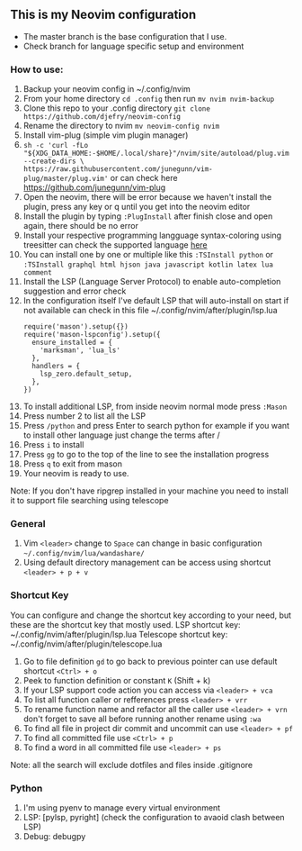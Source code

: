 ## This is my Neovim configuration
- The master branch is the base configuration that I use.
- Check branch for language specific setup and environment

### How to use:
1. Backup your neovim config in ~/.config/nvim
2. From your home directory `cd .config` then run `mv nvim nvim-backup`
3. Clone this repo to your .config directory `git clone https://github.com/djefry/neovim-config`
4. Rename the directory to nvim `mv neovim-config nvim`
5. Install vim-plug (simple vim plugin manager)
6. `sh -c 'curl -fLo "${XDG_DATA_HOME:-$HOME/.local/share}"/nvim/site/autoload/plug.vim --create-dirs \       https://raw.githubusercontent.com/junegunn/vim-plug/master/plug.vim'` or can check here https://github.com/junegunn/vim-plug
7. Open the neovim, there will be error because we haven't install the plugin, press any key or q until you get into the neovim editor
8. Install the plugin by typing `:PlugInstall` after finish close and open again, there should be no error
9. Install your respective programming langguage syntax-coloring using treesitter can check the supported language [here](https://github.com/nvim-treesitter/nvim-treesitter?tab=readme-ov-file#supported-languages)
10. You can install one by one or multiple like this `:TSInstall python` or `:TSInstall graphql html hjson java javascript kotlin latex lua comment`
11. Install the LSP (Language Server Protocol) to enable auto-completion suggestion and error check
12. In the configuration itself I've default LSP that will auto-install on start if not available can check in this file
    ~/.config/nvim/after/plugin/lsp.lua
    ```
    require('mason').setup({})
    require('mason-lspconfig').setup({
      ensure_installed = {
        'marksman', 'lua_ls'
      },
      handlers = {
        lsp_zero.default_setup,
      },
    })
    ```
13. To install additional LSP, from inside neovim normal mode press `:Mason`
14. Press number 2 to list all the LSP
15. Press `/python` and press Enter to search python for example if you want to install other language just change the terms after /
16. Press `i` to install
17. Press `gg` to go to the top of the line to see the installation progress
18. Press `q` to exit from mason
18. Your neovim is ready to use.

Note: If you don't have ripgrep installed in your machine you need to install it to support file searching using telescope

### General
1. Vim `<leader>` change to `Space` can change in basic configuration `~/.config/nvim/lua/wandashare/`
2. Using default directory management can be access using shortcut `<leader> + p + v`


### Shortcut Key
You can configure and change the shortcut key according to your need, but these are the shortcut key that mostly used.
LSP shortcut key: ~/.config/nvim/after/plugin/lsp.lua
Telescope shortcut key: ~/.config/nvim/after/plugin/telescope.lua
1. Go to file definition `gd` to go back to previous pointer can use default shortcut `<Ctrl> + o`
2. Peek to function definition or constant `K` (Shift + k)
3. If your LSP support code action you can access via `<leader> + vca`
4. To list all function caller or refferences press `<leader> + vrr`
5. To rename function name and refactor all the caller use `<leader> + vrn` don't forget to save all before running another rename using `:wa`
6. To find all file in project dir commit and uncommit can use `<leader> + pf`
7. To find all committed file use `<Ctrl> + p`
8. To find a word in all committed file use `<leader> + ps`

Note: all the search will exclude dotfiles and files inside .gitignore


### Python
1. I'm using pyenv to manage every virtual environment
2. LSP: [pylsp, pyright]  (check the configuration to avaoid clash between LSP)
3. Debug: debugpy
